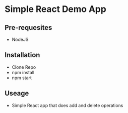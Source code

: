 # Simple React Demo App

## Pre-requesites
- NodeJS

## Installation
- Clone Repo
- npm install
- npm start

## Useage
- Simple React app that does add and delete operations
